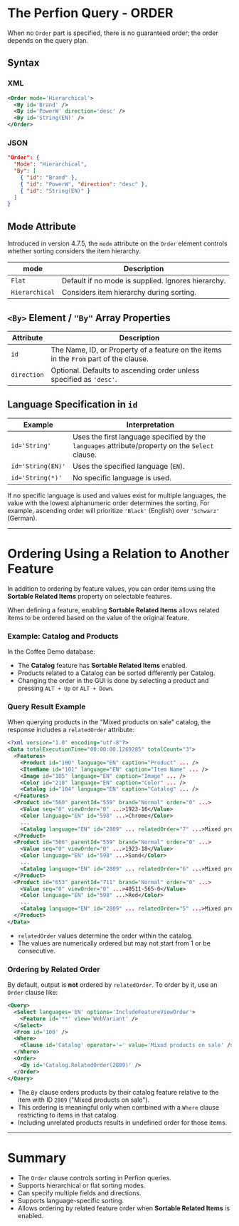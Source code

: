 # The Perfion Query - ORDER

When no `Order` part is specified, there is no guaranteed order; the order depends on the query plan.

## Syntax

### XML

```xml
<Order mode='Hierarchical'>
  <By id='Brand' />
  <By id='PowerW' direction='desc' />
  <By id='String(EN)' />
</Order>
```

### JSON

```json
"Order": {
  "Mode": "Hierarchical",
  "By": [
    { "id": "Brand" },
    { "id": "PowerW", "direction": "desc" },
    { "id": "String(EN)" }
  ]
}
```

## Mode Attribute

Introduced in version 4.7.5, the `mode` attribute on the `Order` element controls whether sorting considers the item hierarchy.

| mode          | Description                                               |
|---------------|-----------------------------------------------------------|
| `Flat`        | Default if no mode is supplied. Ignores hierarchy.        |
| `Hierarchical`| Considers item hierarchy during sorting.                  |

## `<By>` Element / `"By"` Array Properties

| Attribute   | Description                                                                                   |
|-------------|-----------------------------------------------------------------------------------------------|
| `id`        | The Name, ID, or Property of a feature on the items in the `From` part of the clause.        |
| `direction` | Optional. Defaults to ascending order unless specified as `'desc'`.                          |

## Language Specification in `id`

| Example                 | Interpretation                                                                                   |
|-------------------------|-------------------------------------------------------------------------------------------------|
| `id='String'`           | Uses the first language specified by the `languages` attribute/property on the `Select` clause. |
| `id='String(EN)'`       | Uses the specified language (`EN`).                                                             |
| `id='String(*)'`        | No specific language is used.                                                                   |

If no specific language is used and values exist for multiple languages, the value with the lowest alphanumeric order determines the sorting. For example, ascending order will prioritize `'Black'` (English) over `'Schwarz'` (German).

---

# Ordering Using a Relation to Another Feature

In addition to ordering by feature values, you can order items using the **Sortable Related Items** property on selectable features.

When defining a feature, enabling **Sortable Related Items** allows related items to be ordered based on the value of the original feature.

### Example: Catalog and Products

In the Coffee Demo database:

- The **Catalog** feature has **Sortable Related Items** enabled.
- Products related to a Catalog can be sorted differently per Catalog.
- Changing the order in the GUI is done by selecting a product and pressing `ALT + Up` or `ALT + Down`.

### Query Result Example

When querying products in the "Mixed products on sale" catalog, the response includes a `relatedOrder` attribute:

```xml
<?xml version="1.0" encoding="utf-8"?>
<Data totalExecutionTime="00:00:00.1269285" totalCount="3">
  <Features>
    <Product id="100" language="EN" caption="Product" ... />
    <ItemName id="101" language="EN" caption="Item Name" ... />
    <Image id="105" language="EN" caption="Image" ... />
    <Color id="210" language="EN" caption="Color" ... />
    <Catalog id="104" language="EN" caption="Catalog" ... />
  </Features>
  <Product id="560" parentId="559" brand="Normal" order="0" ...>
    <Value seq="0" viewOrder="0" ...>1923-16</Value>
    <Color language="EN" id="598" ...>Chrome</Color>
    ...
    <Catalog language="EN" id="2809" ... relatedOrder="7" ...>Mixed products on sale</Catalog>
  </Product>
  <Product id="566" parentId="559" brand="Normal" order="0" ...>
    <Value seq="0" viewOrder="0" ...>1923-18</Value>
    <Color language="EN" id="598" ...>Sand</Color>
    ...
    <Catalog language="EN" id="2809" ... relatedOrder="6" ...>Mixed products on sale</Catalog>
  </Product>
  <Product id="653" parentId="711" brand="Normal" order="0" ...>
    <Value seq="0" viewOrder="0" ...>40511-565-0</Value>
    <Color language="EN" id="598" ...>Red</Color>
    ...
    <Catalog language="EN" id="2809" ... relatedOrder="5" ...>Mixed products on sale</Catalog>
  </Product>
</Data>
```

- `relatedOrder` values determine the order within the catalog.
- The values are numerically ordered but may not start from 1 or be consecutive.

### Ordering by Related Order

By default, output is **not** ordered by `relatedOrder`. To order by it, use an `Order` clause like:

```xml
<Query>
  <Select languages='EN' options='IncludeFeatureViewOrder'>
    <Feature id='**' view='WebVariant' />
  </Select>
  <From id='100' />
  <Where>
    <Clause id='Catalog' operator='=' value='Mixed products on sale' />
  </Where>
  <Order>
    <By id='Catalog.RelatedOrder(2809)' />
  </Order>
</Query>
```

- The `By` clause orders products by their catalog feature relative to the item with ID `2809` ("Mixed products on sale").
- This ordering is meaningful only when combined with a `Where` clause restricting to items in that catalog.
- Including unrelated products results in undefined order for those items.

---

# Summary

- The `Order` clause controls sorting in Perfion queries.
- Supports hierarchical or flat sorting modes.
- Can specify multiple fields and directions.
- Supports language-specific sorting.
- Allows ordering by related feature order when **Sortable Related Items** is enabled.
